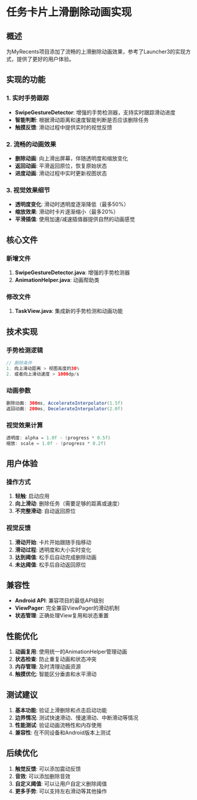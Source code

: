 # 任务卡片上滑删除动画实现

## 概述

为MyRecents项目添加了流畅的上滑删除动画效果，参考了Launcher3的实现方式，提供了更好的用户体验。

## 实现的功能

### 1. 实时手势跟踪
- **SwipeGestureDetector**: 增强的手势检测器，支持实时跟踪滑动进度
- **智能判断**: 根据滑动距离和速度智能判断是否应该删除任务
- **触摸反馈**: 滑动过程中提供实时的视觉反馈

### 2. 流畅的动画效果
- **删除动画**: 向上滑出屏幕，伴随透明度和缩放变化
- **返回动画**: 平滑返回原位，恢复原始状态
- **进度动画**: 滑动过程中实时更新视图状态

### 3. 视觉效果细节
- **透明度变化**: 滑动时透明度逐渐降低（最多50%）
- **缩放效果**: 滑动时卡片逐渐缩小（最多20%）
- **平滑插值**: 使用加速/减速插值器提供自然的动画感觉

## 核心文件

### 新增文件
1. **SwipeGestureDetector.java**: 增强的手势检测器
2. **AnimationHelper.java**: 动画帮助类

### 修改文件
1. **TaskView.java**: 集成新的手势检测和动画功能

## 技术实现

### 手势检测逻辑
```java
// 删除条件
1. 向上滑动距离 > 视图高度的30%
2. 或者向上滑动速度 > 1000dp/s
```

### 动画参数
```java
删除动画: 300ms, AccelerateInterpolator(1.5f)
返回动画: 200ms, DecelerateInterpolator(2.0f)
```

### 视觉效果计算
```java
透明度: alpha = 1.0f - (progress * 0.5f)
缩放: scale = 1.0f - (progress * 0.2f)
```

## 用户体验

### 操作方式
1. **轻触**: 启动应用
2. **向上滑动**: 删除任务（需要足够的距离或速度）
3. **不完整滑动**: 自动返回原位

### 视觉反馈
1. **滑动开始**: 卡片开始跟随手指移动
2. **滑动过程**: 透明度和大小实时变化
3. **达到阈值**: 松手后自动完成删除动画
4. **未达阈值**: 松手后自动返回原位

## 兼容性

- **Android API**: 兼容项目的最低API级别
- **ViewPager**: 完全兼容ViewPager的滑动机制
- **状态管理**: 正确处理View复用和状态重置

## 性能优化

1. **动画复用**: 使用统一的AnimationHelper管理动画
2. **状态检查**: 防止重复动画和状态冲突
3. **内存管理**: 及时清理动画资源
4. **触摸优化**: 智能区分垂直和水平滑动

## 测试建议

1. **基本功能**: 验证上滑删除和点击启动功能
2. **边界情况**: 测试快速滑动、慢速滑动、中断滑动等情况
3. **性能测试**: 验证动画流畅性和内存使用
4. **兼容性**: 在不同设备和Android版本上测试

## 后续优化

1. **触觉反馈**: 可以添加震动反馈
2. **音效**: 可以添加删除音效
3. **自定义阈值**: 可以让用户自定义删除阈值
4. **更多手势**: 可以支持左右滑动等其他操作